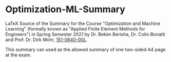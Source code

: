 # Optimization-ML-Summary

LaTeX Source of the Summary for the Course "Optimization and Machine Learning" (formally known as "Applied Finite Element Methods for Engineers") in Spring Semester 2021
by Dr. Bekim Berisha, Dr. Colin Bonatti and Prof. Dr. Dirk Mohr, [151-0840-00L](http://www.vorlesungsverzeichnis.ethz.ch/Vorlesungsverzeichnis/lerneinheit.view?lerneinheitId=150057&semkez=2021S&ansicht=LEHRVERANSTALTUNGEN&lang=en).

This summary can used as the allowed summary of one two-sided A4 page at the exam.

